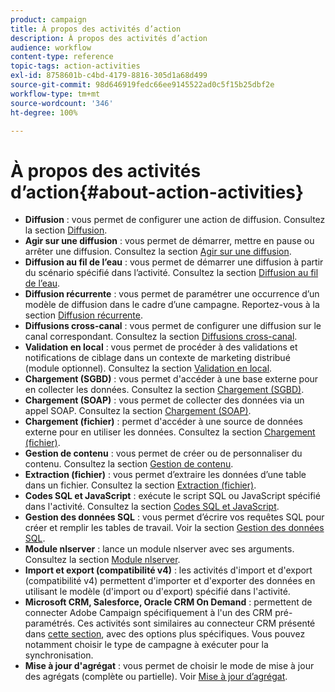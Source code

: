 ```yaml
---
product: campaign
title: À propos des activités d’action
description: À propos des activités d’action
audience: workflow
content-type: reference
topic-tags: action-activities
exl-id: 8758601b-c4bd-4179-8816-305d1a68d499
source-git-commit: 98d646919fedc66ee9145522ad0c5f15b25dbf2e
workflow-type: tm+mt
source-wordcount: '346'
ht-degree: 100%

---
```


# À propos des activités d’action{#about-action-activities}

* **Diffusion** : vous permet de configurer une action de diffusion. Consultez la section [Diffusion](../../workflow/using/delivery.md).
* **Agir sur une diffusion** : vous permet de démarrer, mettre en pause ou arrêter une diffusion. Consultez la section [Agir sur une diffusion](../../workflow/using/delivery-control.md).
* **Diffusion au fil de l’eau** : vous permet de démarrer une diffusion à partir du scénario spécifié dans l’activité. Consultez la section [Diffusion au fil de l’eau](../../workflow/using/continuous-delivery.md).
* **Diffusion récurrente** : vous permet de paramétrer une occurrence d’un modèle de diffusion dans le cadre d’une campagne. Reportez-vous à la section [Diffusion récurrente](../../workflow/using/recurring-delivery.md).
* **Diffusions cross-canal** : vous permet de configurer une diffusion sur le canal correspondant. Consultez la section [Diffusions cross-canal](../../workflow/using/cross-channel-deliveries.md).
* **Validation en local** : vous permet de procéder à des validations et notifications de ciblage dans un contexte de marketing distribué (module optionnel). Consultez la section [Validation en local](../../workflow/using/local-approval.md).
* **Chargement (SGBD)** : vous permet d&#39;accéder à une base externe pour en collecter les données. Consultez la section [Chargement (SGBD)](../../workflow/using/data-loading--rdbms-.md).
* **Chargement (SOAP)** : vous permet de collecter des données via un appel SOAP. Consultez la section [Chargement (SOAP)](../../workflow/using/loading--soap-.md).
* **Chargement (fichier)** : permet d&#39;accéder à une source de données externe pour en utiliser les données. Consultez la section [Chargement (fichier)](../../workflow/using/data-loading--file-.md).
* **Gestion de contenu** : vous permet de créer ou de personnaliser du contenu. Consultez la section [Gestion de contenu](../../workflow/using/content-management.md).
* **Extraction (fichier)** : vous permet d’extraire les données d’une table dans un fichier. Consultez la section [Extraction (fichier)](../../workflow/using/extraction--file-.md).
* **Codes SQL et JavaScript** : exécute le script SQL ou JavaScript spécifié dans l&#39;activité. Consultez la section [Codes SQL et JavaScript](../../workflow/using/sql-code-and-javascript-code.md).
* **Gestion des données SQL** : vous permet d’écrire vos requêtes SQL pour créer et remplir les tables de travail. Voir la section [Gestion des données SQL](../../workflow/using/sql-data-management.md).
* **Module nlserver** : lance un module nlserver avec ses arguments. Consultez la section [Module nlserver](../../workflow/using/nlserver-module.md).
* **Import et export (compatibilité v4)** : les activités d&#39;import et d&#39;export (compatibilité v4) permettent d&#39;importer et d&#39;exporter des données en utilisant le modèle (d&#39;import ou d&#39;export) spécifié dans l&#39;activité.
* **Microsoft CRM, Salesforce, Oracle CRM On Demand** : permettent de connecter Adobe Campaign spécifiquement à l&#39;un des CRM pré-paramétrés. Ces activités sont similaires au connecteur CRM présenté dans [cette section](../../workflow/using/crm-connector.md), avec des options plus spécifiques. Vous pouvez notamment choisir le type de campagne à exécuter pour la synchronisation.
* **Mise à jour d&#39;agrégat** : vous permet de choisir le mode de mise à jour des agrégats (complète ou partielle). Voir [Mise à jour d’agrégat](../../workflow/using/update-aggregate.md).
